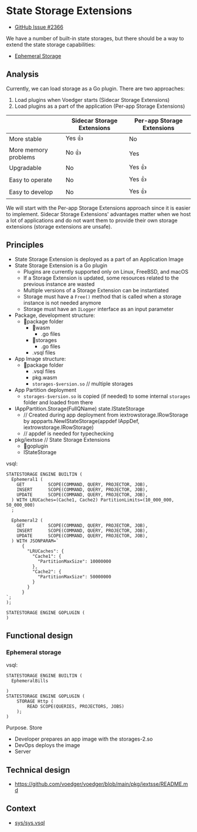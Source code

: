 # State Storage Extensions

- [GitHub Issue #2366](https://github.com/voedger/voedger/issues/2366)

We have a number of built-in state storages, but there should be a way to extend the state storage capabilities:
- [Ephemeral Storage](https://github.com/voedger/voedger-internals/blob/main/server/ephemeral-storage.md)

## Analysis

Currently, we can load storage as a Go plugin. There are two approaches:

1. Load plugins when Voedger starts (Sidecar Storage Extensions)
2. Load plugins as a part of the application (Per-app Storage Extensions)

|                             | Sidecar Storage Extensions | Per-app Storage Extensions |
|-----------------------------|----------------------------|----------------------------|
| More stable                 | Yes 👍                     | No                         |
| More memory problems        | No 👍                      | Yes                        |
| Upgradable                  | No                         | Yes 👍                     |
| Easy to operate             | No                         | Yes 👍                     |
| Easy to develop             | No                         | Yes 👍                     |

We will start with the Per-app Storage Extensions approach since it is easier to implement. Sidecar Storage Extensions' advantages matter when we host a lot of applications and do not want them to provide their own storage extensions (storage extensions are unsafe).

## Principles

- State Storage Extension is deployed as a part of an Application Image
- State Storage Extension is a Go plugin
  - Plugins are currently supported only on Linux, FreeBSD, and macOS
  - If a Storage Extension is updated, some resources related to the previous instance are wasted
  - Multiple versions of a Storage Extension can be instantiated
  - Storage must have a `Free()` method that is called when a storage instance is not needed anymore
  - Storage must have an `ILogger` interface as an input parameter
- Package, development structure:
  - 📂package folder
    - 📂wasm
      - .go files
    - 📂storages
      - .go files
    - .vsql files
- App Image structure:
  - 📂package folder
    - .vsql files
    - pkg.wasm
    - `storages-$version.so` // multiple storages
- App Partition deployment
  - `storages-$version.so` is copied (if needed) to some internal `storages` folder and loaded from there
- IAppPartition.Storage(FullQName) state.IStateStorage
  - // Created during app deployment from iextrowstorage.IRowStorage by appparts.NewIStateStorage(appdef IAppDef, iextrowstorage.IRowStorage)
  - // appdef is needed for typechecking
- pkg/iextsse // State Storage Extensions
  - 📂goplugin
  - IStateStorage

vsql:
```
STATESTORAGE ENGINE BUILTIN (
  Ephemeral1 (
    GET         SCOPE(COMMAND, QUERY, PROJECTOR, JOB),
    INSERT      SCOPE(COMMAND, QUERY, PROJECTOR, JOB),
    UPDATE      SCOPE(COMMAND, QUERY, PROJECTOR, JOB),
  ) WITH LRUCaches=(Cache1, Cache2) PartitionLimits=(10_000_000, 50_000_000)
  ;

  Ephemeral2 (
    GET         SCOPE(COMMAND, QUERY, PROJECTOR, JOB),
    INSERT      SCOPE(COMMAND, QUERY, PROJECTOR, JOB),
    UPDATE      SCOPE(COMMAND, QUERY, PROJECTOR, JOB),
  ) WITH JSONPARAM=` 
      {
        "LRUCaches": {
          "Cache1": {
            "PartitionMaxSize": 10000000
          },
          "Cache2": {
            "PartitionMaxSize": 50000000
          }
        }
      }
`;
);

STATESTORAGE ENGINE GOPLUGIN (
)
```

## Functional design

### Ephemeral storage

vsql:
```
STATESTORAGE ENGINE BUILTIN (
  EphemeralBills
  
)
STATESTORAGE ENGINE GOPLUGIN (
    STORAGE Http (
        READ SCOPE(QUERIES, PROJECTORS, JOBS)
    );
)
```

Purpose. Store

- Developer prepares an app image with the storages-2.so
- DevOps deploys the image
- Server


## Technical design

- https://github.com/voedger/voedger/blob/main/pkg/iextsse/README.md

## Context

- [sys/sys.vsql](https://github.com/voedger/voedger/blob/d0431125a0aa7b42060fe85bf6aa21872cba4d26/pkg/sys/sys.vsql)
